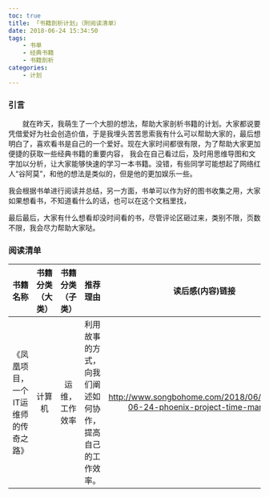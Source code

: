 ```yaml
---
toc: true
title: 「书籍剖析计划」（附阅读清单）
date: 2018-06-24 15:34:50
tags:
	- 书单
	- 经典书籍
	- 书籍剖析
categories:
    - 计划
---
```

### 引言

&emsp;&emsp;就在昨天，我萌生了一个大胆的想法，帮助大家剖析书籍的计划。大家都说要凭借爱好为社会创造价值，于是我埋头苦苦思索我有什么可以帮助大家的，最后想明白了，喜欢看书是自己的一个爱好。现在大家时间都很有限，为了帮助大家更加便捷的获取一些经典书籍的重要内容，
我会在自己看过后，及时用思维导图和文字加以分析，让大家能够快速的学习一本书籍。没错，有些同学可能想起了网络红人“谷阿莫”，和他的想法是类似的，但是他的更加娱乐一些。
<!--more-->
我会根据书单进行阅读并总结，另一方面，书单可以作为好的图书收集之用，大家如果想看书，不知道看什么的话，也可以在这个文档里找，

最后最后，大家有什么想看却没时间看的书，尽管评论区砸过来，类别不限，页数不限，我会尽力帮助大家哒。

### 阅读清单
|书籍名称|书籍分类（大类）|书籍分类（子类）|推荐理由|读后感(内容)链接|书籍来源|备注|
|:-------------:|:-----:|:--:|:-------:|:--------------:|:-----:|:-:|
|《凤凰项目，一个IT运维师的传奇之路》|计算机|运维，工作效率|利用故事的方式，向我们阐述如何协作，提高自己的工作效率。|http://www.songbohome.com/2018/06/24/2018-06-24-phoenix-project-time-manage/|MT图书馆偶然翻到| |
